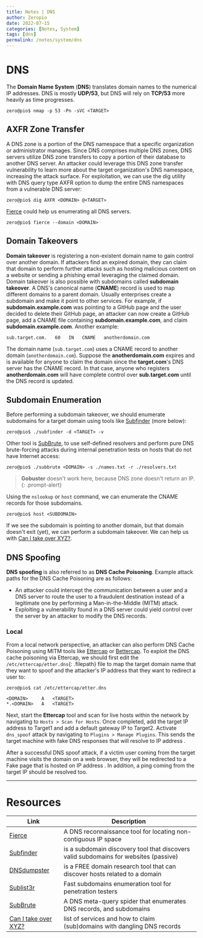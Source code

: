 ```yaml
---
title: Notes | DNS
author: Zeropio
date: 2022-07-15
categories: [Notes, System]
tags: [dns]
permalink: /notes/system/dns
---
```


# DNS 

The **Domain Name System** (**DNS**) translates domain names to the numerical IP addresses. DNS is mostly **UDP/53**, but DNS will rely on **TCP/53** more heavily as time progresses. 
```console
zero@pio$ nmap -p 53 -Pn -sVC <TARGET>
```

## AXFR Zone Transfer 

A DNS zone is a portion of the DNS namespace that a specific organization or administrator manages. Since DNS comprises multiple DNS zones, DNS servers utilize DNS zone transfers to copy a portion of their database to another DNS server. An attacker could leverage this DNS zone transfer vulnerability to learn more about the target organization's DNS namespace, increasing the attack surface. For exploitation, we can use the dig utility with DNS query type AXFR option to dump the entire DNS namespaces from a vulnerable DNS server:
```console
zero@pio$ dig AXFR <DOMAIN> @<TARGET>
```

[Fierce](https://github.com/mschwager/fierce) could help us enumerating all DNS servers.
```console
zero@pio$ fierce --domain <DOMAIN>
```

## Domain Takeovers 

**Domain takeover** is registering a non-existent domain name to gain control over another domain. If attackers find an expired domain, they can claim that domain to perform further attacks such as hosting malicious content on a website or sending a phishing email leveraging the claimed domain. Domain takeover is also possible with subdomains called **subdomain takeover**. A DNS's canonical name (**CNAME**) record is used to map different domains to a parent domain. Usually enterprises create a subdomain and make it point to other services.  For example, if **subdomain.example.com** was pointing to a GitHub page and the user decided to delete their GitHub page, an attacker can now create a GitHub page, add a CNAME file containing **subdomain.example.com**, and claim **subdomain.example.com**. Another example:
```
sub.target.com.   60   IN   CNAME   anotherdomain.com
```

The domain name (`sub.target.com`) uses a CNAME record to another domain (`anotherdomain.com`). Suppose the **anotherdomain.com** expires and is available for anyone to claim the domain since the **target.com**'s DNS server has the CNAME record. In that case, anyone who registers **anotherdomain.com** will have complete control over **sub.target.com** until the DNS record is updated.

## Subdomain Enumeration

Before performing a subdomain takeover, we should enumerate subdomains for a target domain using tools like [Subfinder](https://github.com/projectdiscovery/subfinder) (more below):
```console
zero@pio$ ./subfinder -d <TARGET> -v
```

Other tool is [SubBrute](https://github.com/TheRook/subbrute), to use self-defined resolvers and perform pure DNS brute-forcing attacks during internal penetration tests on hosts that do not have Internet access:
```console
zero@pio$ ./subbrute <DOMAIN> -s ./names.txt -r ./resolvers.txt
```

> **Gobuster** doesn't work here, because DNS zone doesn't return an IP.
{: .prompt-alert}

Using the `nslookup` or `host` command, we can enumerate the CNAME records for those subdomains.
```console
zero@pio$ host <SUBDOMAIN>
```

If we see the subdomain is pointing to another domain, but that domain doesn't exit (yet), we can perform a subdomain takeover. We can help us with [Can I take over XYZ?](https://github.com/EdOverflow/can-i-take-over-xyz).

## DNS Spoofing 

**DNS spoofing** is also referred to as **DNS Cache Poisoning**. Example attack paths for the DNS Cache Poisoning are as follows:
- An attacker could intercept the communication between a user and a DNS server to route the user to a fraudulent destination instead of a legitimate one by performing a Man-in-the-Middle (MITM) attack.
- Exploiting a vulnerability found in a DNS server could yield control over the server by an attacker to modify the DNS records.

### Local 

From a local network perspective, an attacker can also perform DNS Cache Poisoning using MITM tools like [Ettercap](https://www.ettercap-project.org/) or [Bettercap](https://www.bettercap.org/). To exploit the DNS cache poisoning via Ettercap, we should first edit the `/etc/ettercap/etter.dns`{: .filepath} file to map the target domain name that they want to spoof and the attacker's IP address that they want to redirect a user to:
```console
zero@pio$ cat /etc/ettercap/etter.dns

<DOMAIN>     A   <TARGET>
*.<DOMAIN>   A   <TARGET>
```

Next, start the **Ettercap** tool and scan for live hosts within the network by navigating to `Hosts > Scan for Hosts`. Once completed, add the target IP address to Target1 and add a default gateway IP to Target2. Activate `dns_spoof` attack by navigating to `Plugins > Manage Plugins`. This sends the target machine with fake DNS responses that will resolve <DOMAIN> to IP address <TARGET>.

After a successful DNS spoof attack, if a victim user coming from the target machine visits the <DOMAIN> domain on a web browser, they will be redirected to a Fake page that is hosted on IP address <TARGET>. In addition, a ping coming from the target IP  should be resolved too.

---

# Resources 

| **Link**   | **Description**    |
|--------------- | --------------- |
| [Fierce](https://github.com/mschwager/fierce) | A DNS reconnaissance tool for locating non-contiguous IP space |
| [Subfinder](https://github.com/projectdiscovery/subfinder) | is a subdomain discovery tool that discovers valid subdomains for websites (passive) |
| [DNSdumpster](https://dnsdumpster.com/) | is a FREE domain research tool that can discover hosts related to a domain |
| [Sublist3r](https://github.com/aboul3la/Sublist3r) | Fast subdomains enumeration tool for penetration testers |
| [SubBrute](https://github.com/TheRook/subbrute) | A DNS meta-query spider that enumerates DNS records, and subdomains |
| [Can I take over XYZ?](https://github.com/EdOverflow/can-i-take-over-xyz) | list of services and how to claim (sub)domains with dangling DNS records |

